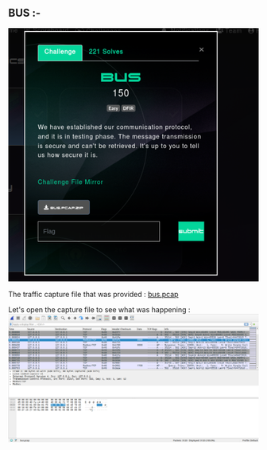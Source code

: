 ## BUS :- 

![bus](https://github.com/b1ackven0m/BlackHatMEA_CTF/blob/main/bus/images/bus.png?raw=true)

The traffic capture file that was provided : [bus.pcap](https://github.com/b1ackven0m/BlackHatMEA_CTF/raw/main/bus/bus.pcap)


Let's open the capture file to see what was happening : 
![capture1](https://github.com/b1ackven0m/BlackHatMEA_CTF/blob/main/bus/images/cap1.png?raw=true)
